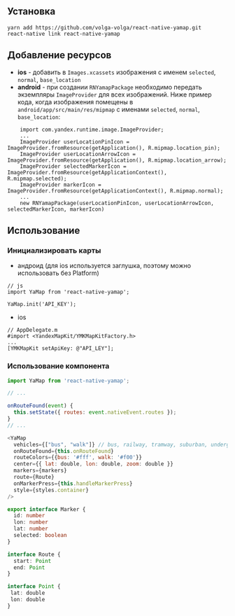 ## Установка

```
yarn add https://github.com/volga-volga/react-native-yamap.git
react-native link react-native-yamap
``` 

## Добавление ресурсов

- **ios** - добавить в `Images.xcassets` изображения с именем `selected`, `normal`, `base_location`
- **android** - при создании `RNYamapPackage` необходимо передать экземпляры `ImageProvider` для всех изображений. Ниже пример кода, когда изображения помещены в `android/app/src/main/res/mipmap` с именами `selected`, `normal`, `base_location`:
```
    import com.yandex.runtime.image.ImageProvider;
    ...
    ImageProvider userLocationPinIcon = ImageProvider.fromResource(getApplication(), R.mipmap.location_pin);
    ImageProvider userLocationArrowIcon = ImageProvider.fromResource(getApplication(), R.mipmap.location_arrow);
    ImageProvider selectedMarkerIcon = ImageProvider.fromResource(getApplicationContext(), R.mipmap.selected);
    ImageProvider markerIcon = ImageProvider.fromResource(getApplicationContext(), R.mipmap.normal);
    ...
    new RNYamapPackage(userLocationPinIcon, userLocationArrowIcon, selectedMarkerIcon, markerIcon)
```

## Использование

### Инициализировать карты

- андроид (для ios используется заглушка, поэтому можно использовать без Platform)
```
// js
import YaMap from 'react-native-yamap';

YaMap.init('API_KEY');
```
- ios
```
// AppDelegate.m
#import <YandexMapKit/YMKMapKitFactory.h>
...
[YMKMapKit setApiKey: @"API_LEY"];
```

### Использование компонента
```javascript
import YaMap from 'react-native-yamap';

// ...

onRouteFound(event) {
  this.setState({ routes: event.nativeEvent.routes });
}
// ...

<YaMap
  vehicles={["bus", "walk"]} // bus, railway, tramway, suburban, underground, walk
  onRouteFound={this.onRouteFound}
  routeColors={{bus: '#fff', walk: '#f00'}}
  center={{ lat: double, lon: double, zoom: double }}
  markers={markers}
  route={Route}
  onMarkerPress={this.handleMarkerPress}
  style={styles.container}
/>
```

```typescript
export interface Marker {
  id: number
  lon: number
  lat: number
  selected: boolean
}
```
```typescript
interface Route {
  start: Point
  end: Point
}
```
```typescript
interface Point {
 lat: double 
 lon: double
}  

```
